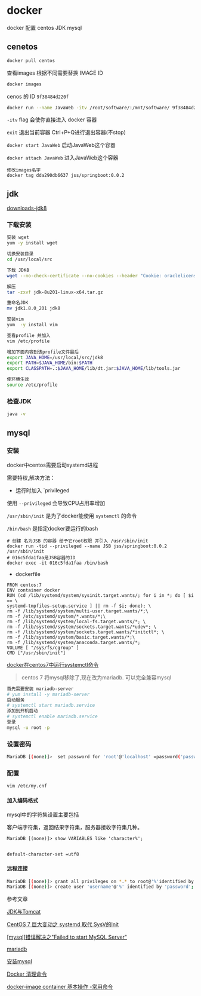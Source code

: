 
# docker 

docker 配置 centos JDK mysql

## cenetos

```bash
docker pull centos
```


查看images 根据不同需要替换 IMAGE ID

```bash
docker images 
```

cenos 的 ID `9f38484d220f`

```bash
docker run --name JavaWeb -itv /root/software/:/mnt/software/ 9f38484d220f /bin/bash
```

`-itv` flag 会使你直接进入 docker 容器

`exit` 退出当前容器  Ctrl+P+Q进行退出容器(不stop)

`docker start JavaWeb` 启动JavaWeb这个容器 

`docker attach JavaWeb` 进入JavaWeb这个容器 

```
修改images名字
docker tag dda290db6637 jss/springboot:0.0.2
```


## jdk

[downloads-jdk8](https://www.oracle.com/technetwork/java/javase/downloads/jdk8-downloads-2133151.html)

### 下载安装

```bash
安装 wget
yum -y install wget

切换安装目录
cd /usr/local/src

下载 JDK8
wget --no-check-certificate --no-cookies --header "Cookie: oraclelicense=accept-securebackup-cookie" https://download.oracle.com/otn-pub/java/jdk/8u201-b09/42970487e3af4f5aa5bca3f542482c60/jdk-8u201-linux-x64.tar.gz

解压
tar -zxvf jdk-8u201-linux-x64.tar.gz

重命名JDK
mv jdk1.8.0_201 jdk8

安装vim
yum  -y install vim

查看profile 并加入
vim /etc/profile

增加下面内容到该profile文件最后
export JAVA_HOME=/usr/local/src/jdk8
export PATH=$JAVA_HOME/bin:$PATH  
export CLASSPATH=.:$JAVA_HOME/lib/dt.jar:$JAVA_HOME/lib/tools.jar

使环境生效
source /etc/profile
```


### 检查JDK

```bash
java -v
```


## mysql

### 安装

docker中centos需要启动systemd进程

需要特权,解决方法：


- 运行时加入 `privileged

使用 `--privileged` 会导致CPU占用率增加


`/usr/sbin/init` 是为了docker能使用 `systemctl` 的命令

`/bin/bash` 是指定docker要运行的bash

```
# 创建 名为JSB 的容器 给予它root权限 并引入 /usr/sbin/init
docker run -tid --privileged --name JSB jss/springboot:0.0.2  /usr/sbin/init
# 016c5fda1faa是JSB容器的ID
docker exec -it 016c5fda1faa /bin/bash
```

- dockerfile

```
FROM centos:7
ENV container docker
RUN (cd /lib/systemd/system/sysinit.target.wants/; for i in *; do [ $i == \
systemd-tmpfiles-setup.service ] || rm -f $i; done); \
rm -f /lib/systemd/system/multi-user.target.wants/*;\
rm -f /etc/systemd/system/*.wants/*;\
rm -f /lib/systemd/system/local-fs.target.wants/*; \
rm -f /lib/systemd/system/sockets.target.wants/*udev*; \
rm -f /lib/systemd/system/sockets.target.wants/*initctl*; \
rm -f /lib/systemd/system/basic.target.wants/*;\
rm -f /lib/systemd/system/anaconda.target.wants/*;
VOLUME [ "/sys/fs/cgroup" ]
CMD ["/usr/sbin/init"]
```


[](https://blog.csdn.net/wanglei_storage/article/details/48602717)

[docker在centos7中运行systemctl命令](https://blog.csdn.net/ijijni/article/details/82218608)

>centos 7 将mysql移除了,现在改为mariadb. 可以完全兼容mysql

```bash
首先需要安装 mariadb-server
# yum install -y mariadb-server
启动服务
# systemctl start mariadb.service
添加到开机启动
# systemctl enable mariadb.service
登录
mysql -u root -p
```



### 设置密码

```bash
MariaDB [(none)]>  set password for 'root'@'localhost' =password('password');
```


### 配置

```bash
vim /etc/my.cnf
```

#### 加入编码格式


mysql中的字符集设置主要包括

客户端字符集，返回结果字符集，服务器接收字符集几种。

```
MariaDB [(none)]> show VARIABLES like 'character%';
```

```
```

```
default-character-set =utf8
```

#### 远程连接



```bash
MariaDB [(none)]> grant all privileges on *.* to root@'%'identified by 'password';
MariaDB [(none)]> create user 'username'@'%' identified by 'password';
```

参考文章

[JDK与Tomcat](https://www.jianshu.com/p/49c711bd424d)

[CentOS 7 巨大变动之 systemd 取代 SysV的Init](https://blog.csdn.net/smstong/article/details/39317491)

[[mysql]错误解决之"Failed to start MySQL Server"](https://blog.csdn.net/zll_0405/article/details/85637542)

[mariadb](https://www.cnblogs.com/starof/p/4680083.html)

[安装mysql](https://www.linuxidc.com/Linux/2019-03/157643.htm)


[Docker 清理命令](http://www.runoob.com/w3cnote/docker-clear-command.html)

[docker-image container 基本操作 -常用命令](https://www.cnblogs.com/xiadongqing/p/6144053.html)